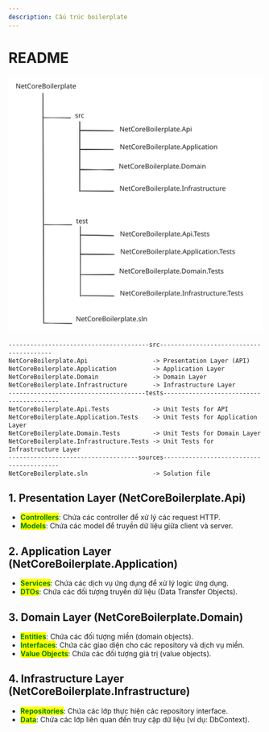 ```yaml
---
description: Cấu trúc boilerplate
---
```


# README

<img src=".gitbook/assets/file.excalidraw.svg" alt="" class="gitbook-drawing">

```
---------------------------------------src----------------------------------------
NetCoreBoilerplate.Api                  -> Presentation Layer (API)
NetCoreBoilerplate.Application          -> Application Layer
NetCoreBoilerplate.Domain               -> Domain Layer
NetCoreBoilerplate.Infrastructure       -> Infrastructure Layer
--------------------------------------tests-----------------------------------------
NetCoreBoilerplate.Api.Tests            -> Unit Tests for API
NetCoreBoilerplate.Application.Tests    -> Unit Tests for Application Layer
NetCoreBoilerplate.Domain.Tests         -> Unit Tests for Domain Layer
NetCoreBoilerplate.Infrastructure.Tests -> Unit Tests for Infrastructure Layer
------------------------------------sources-----------------------------------------
NetCoreBoilerplate.sln                  -> Solution file
```

## **1. Presentation Layer (**NetCoreBoilerplate**.Api)**

* <mark style="color:green;">**Controllers**</mark>: Chứa các controller để xử lý các request HTTP.
* <mark style="color:green;">**Models**</mark>: Chứa các model để truyền dữ liệu giữa client và server.

## **2. Application Layer (**NetCoreBoilerplate**.Application)**

* <mark style="color:green;">**Services**</mark>: Chứa các dịch vụ ứng dụng để xử lý logic ứng dụng.
* <mark style="color:green;">**DTOs**</mark>: Chứa các đối tượng truyền dữ liệu (Data Transfer Objects).

## **3. Domain Layer (**NetCoreBoilerplate**.Domain)**

* <mark style="color:green;">**Entities**</mark>: Chứa các đối tượng miền (domain objects).
* <mark style="color:green;">**Interfaces**</mark>: Chứa các giao diện cho các repository và dịch vụ miền.
* <mark style="color:green;">**Value Objects**</mark>: Chứa các đối tượng giá trị (value objects).

## **4. Infrastructure Layer (**NetCoreBoilerplate**.Infrastructure)**

* <mark style="color:green;">**Repositories**</mark>: Chứa các lớp thực hiện các repository interface.
* <mark style="color:green;">**Data**</mark>: Chứa các lớp liên quan đến truy cập dữ liệu (ví dụ: DbContext).
